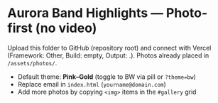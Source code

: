 # Aurora Band Highlights — Photo-first (no video)
Upload this folder to GitHub (repository root) and connect with Vercel (Framework: Other, Build: empty, Output: .).
Photos already placed in `/assets/photos/`.

- Default theme: **Pink–Gold** (toggle to BW via pill or `?theme=bw`)
- Replace email in `index.html` (`yourname@domain.com`)
- Add more photos by copying `<img>` items in the `#gallery` grid
